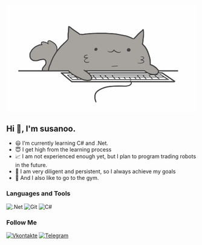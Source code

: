 ﻿![Header](https://github.com/susanoo-10011/susanoo-10011/blob/master/assets/VakAF.gif)

## Hi 👋, I'm susanoo.

* 😃 I’m currently learning C# and .Net.
* 😇 I get high from the learning process
* 📈 I am not experienced enough yet, but I plan to program trading robots in the future.
* 🎯 I am very diligent and persistent, so I always achieve my goals
* 💪 And I also like to go to the gym. 

### Languages and Tools

![.Net](https://img.shields.io/badge/-Framework-272728?style=for-the-badge&logo=.Net&logoColor=fcfdff)
![Git](https://img.shields.io/badge/-Git-272728?style=for-the-badge&logo=Git&logoColor=f4833f)
![C#](https://img.shields.io/badge/-C%23-272728?style=for-the-badge&logo=CSharp&logoColor=ad05fc)



### Follow Me
[![Vkontakte](https://img.shields.io/badge/-Vkontakte-090909?style=for-the-badge&logo=VK&logoColor=4F7DB3)](https://vk.com/cycaho)
[![Telegram](https://img.shields.io/badge/-Telegram-090909?style=for-the-badge&logo=telegram)](https://t.me/coaslem)


